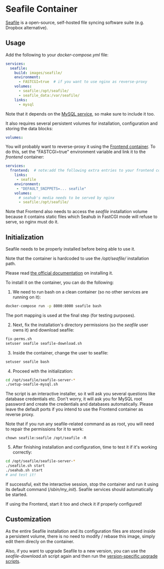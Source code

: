 # Seafile Container

[Seafile](https://seafile.com) is a open-source, self-hosted file syncing software suite
(e.g. Dropbox alternative).

## Usage

Add the following to your *docker-compose.yml* file:

```yaml
services:
  seafile:
    build: images/seafile/
    environment:
      - FASTCGI=true  # if you want to use nginx as reverse-proxy
    volumes:
      - seafile:/opt/seafile/
      - seafile_data:/var/seafile/
    links:
      - mysql
```

Note that it depends on the [MySQL service](MySQL.md), so make sure to include it too.

It also requires several persistent volumes for installation, configuration and storing the data
blocks:
```yaml
volumes:
```

You will probably want to reverse-proxy it using the [Frontend container](Frontend.md).
To do this, set the "FASTCGI=true" environment variable and link it to the *frontend* container:
```yaml
services:
  frontend:  # note:add the following extra entries to your frontend config
    links:
     - seafile
    environment:
     - "DEFAULT_SNIPPETS=... seafile"
    volumes:
      # seahub's media needs to be served by nginx
      - seafile:/opt/seafile/
```

Note that Frontend also needs to access the *seafile* installation volume because it contains static
files which Seahub in FastCGI mode will refuse to serve, so nginx must do it.

## Initialization

Seafile needs to be properly installed before being able to use it.

Note that the container is hardcoded to use the */opt/seafile/* installation path.

Please read [the official documentation](https://manual.seafile.com/deploy/using_mysql.html) on
installing it.

To install it on the container, you can do the following:

1. We need to run bash on a clean container (so no other services are running on it):
  ```bash
  docker-compose run -p 8000:8000 seafile bash
  ```

  The port mapping is used at the final step (for testing purposes).

2. Next, fix the installation's directory permissions (so the *seafile* user owns it) and download
seafile:
  ```bash
  fix-perms.sh
  setuser seafile seafile-download.sh
  ```

3. Inside the container, change the user to seafile:
  ```bash
  setuser seafile bash
  ```

4. Proceed with the initialization:
  ```bash
  cd /opt/seafile/seafile-server-*
  ./setup-seafile-mysql.sh
  ```
  The script is an interactive installer, so it will ask you several questions like database credentials etc.
  Don't worry, it will ask you for MySQL root password and create the credentials and databases automatically.
  Please leave the default ports if you intend to use the Frontend container as reverse proxy.

  Note that if you run any seafile-related command as as root, you will need to repair the permissions
  for it to work:
  ```
  chown seafile:seafile /opt/seafile -R
  ```

5. After finishing installation and configuration, time to test it if it's working correctly:
  ```bash
  cd /opt/seafile/seafile-server-*
  ./seafile.sh start
  ./seahub.sh start
# and test it!
  ```

  If successful, exit the interactive session, stop the container and run it using its default
  command (*/sbin/my_init*).
  Seafile services should automatically be started.

  If using the Frontend, start it too and check it if properly configured!

## Customization

As the entire Seafile installation and its configuration files are stored inside a persistent volume,
there is no need to modify / rebase this image, simply edit them direcly on the container.

Also, if you want to upgrade Seafile to a new version, you can use the *seafile-download.sh* script
again and then run the [version-specific upgrade scripts](https://manual.seafile.com/deploy/upgrade.html).


